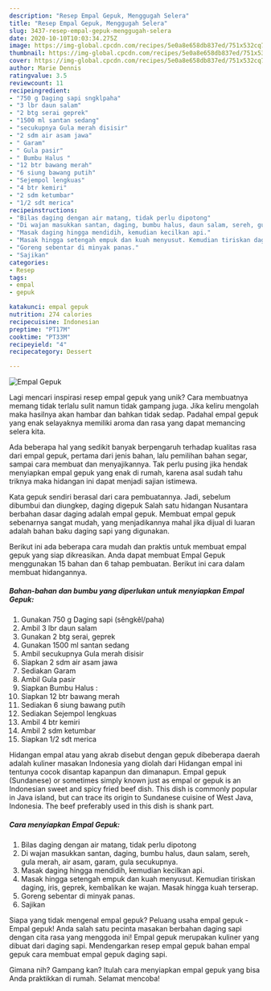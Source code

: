 ```yaml
---
description: "Resep Empal Gepuk, Menggugah Selera"
title: "Resep Empal Gepuk, Menggugah Selera"
slug: 3437-resep-empal-gepuk-menggugah-selera
date: 2020-10-10T10:03:34.275Z
image: https://img-global.cpcdn.com/recipes/5e0a8e658db837ed/751x532cq70/empal-gepuk-foto-resep-utama.jpg
thumbnail: https://img-global.cpcdn.com/recipes/5e0a8e658db837ed/751x532cq70/empal-gepuk-foto-resep-utama.jpg
cover: https://img-global.cpcdn.com/recipes/5e0a8e658db837ed/751x532cq70/empal-gepuk-foto-resep-utama.jpg
author: Marie Dennis
ratingvalue: 3.5
reviewcount: 11
recipeingredient:
- "750 g Daging sapi sngklpaha"
- "3 lbr daun salam"
- "2 btg serai geprek"
- "1500 ml santan sedang"
- "secukupnya Gula merah disisir"
- "2 sdm air asam jawa"
- " Garam"
- " Gula pasir"
- " Bumbu Halus "
- "12 btr bawang merah"
- "6 siung bawang putih"
- "Sejempol lengkuas"
- "4 btr kemiri"
- "2 sdm ketumbar"
- "1/2 sdt merica"
recipeinstructions:
- "Bilas daging dengan air matang, tidak perlu dipotong"
- "Di wajan masukkan santan, daging, bumbu halus, daun salam, sereh, gula merah, air asam, garam, gula secukupnya."
- "Masak daging hingga mendidih, kemudian kecilkan api."
- "Masak hingga setengah empuk dan kuah menyusut. Kemudian tiriskan daging, iris, geprek, kembalikan ke wajan. Masak hingga kuah terserap."
- "Goreng sebentar di minyak panas."
- "Sajikan"
categories:
- Resep
tags:
- empal
- gepuk

katakunci: empal gepuk 
nutrition: 274 calories
recipecuisine: Indonesian
preptime: "PT17M"
cooktime: "PT33M"
recipeyield: "4"
recipecategory: Dessert

---
```



![Empal Gepuk](https://img-global.cpcdn.com/recipes/5e0a8e658db837ed/751x532cq70/empal-gepuk-foto-resep-utama.jpg)

Lagi mencari inspirasi resep empal gepuk yang unik? Cara membuatnya memang tidak terlalu sulit namun tidak gampang juga. Jika keliru mengolah maka hasilnya akan hambar dan bahkan tidak sedap. Padahal empal gepuk yang enak selayaknya memiliki aroma dan rasa yang dapat memancing selera kita.

Ada beberapa hal yang sedikit banyak berpengaruh terhadap kualitas rasa dari empal gepuk, pertama dari jenis bahan, lalu pemilihan bahan segar, sampai cara membuat dan menyajikannya. Tak perlu pusing jika hendak menyiapkan empal gepuk yang enak di rumah, karena asal sudah tahu triknya maka hidangan ini dapat menjadi sajian istimewa.

Kata gepuk sendiri berasal dari cara pembuatannya. Jadi, sebelum dibumbui dan diungkep, daging digepuk Salah satu hidangan Nusantara berbahan dasar daging adalah empal gepuk. Membuat empal gepuk sebenarnya sangat mudah, yang menjadikannya mahal jika dijual di luaran adalah bahan baku daging sapi yang digunakan.


Berikut ini ada beberapa cara mudah dan praktis untuk membuat empal gepuk yang siap dikreasikan. Anda dapat membuat Empal Gepuk menggunakan 15 bahan dan 6 tahap pembuatan. Berikut ini cara dalam membuat hidangannya.

<!--inarticleads1-->

##### Bahan-bahan dan bumbu yang diperlukan untuk menyiapkan Empal Gepuk:

1. Gunakan 750 g Daging sapi (sêngkêl/paha)
1. Ambil 3 lbr daun salam
1. Gunakan 2 btg serai, geprek
1. Gunakan 1500 ml santan sedang
1. Ambil secukupnya Gula merah disisir
1. Siapkan 2 sdm air asam jawa
1. Sediakan  Garam
1. Ambil  Gula pasir
1. Siapkan  Bumbu Halus :
1. Siapkan 12 btr bawang merah
1. Sediakan 6 siung bawang putih
1. Sediakan Sejempol lengkuas
1. Ambil 4 btr kemiri
1. Ambil 2 sdm ketumbar
1. Siapkan 1/2 sdt merica


Hidangan empal atau yang akrab disebut dengan gepuk dibeberapa daerah adalah kuliner masakan Indonesia yang diolah dari Hidangan empal ini tentunya cocok disantap kapanpun dan dimanapun. Empal gepuk (Sundanese) or sometimes simply known just as empal or gepuk is an Indonesian sweet and spicy fried beef dish. This dish is commonly popular in Java island, but can trace its origin to Sundanese cuisine of West Java, Indonesia. The beef preferably used in this dish is shank part. 

<!--inarticleads2-->

##### Cara menyiapkan Empal Gepuk:

1. Bilas daging dengan air matang, tidak perlu dipotong
1. Di wajan masukkan santan, daging, bumbu halus, daun salam, sereh, gula merah, air asam, garam, gula secukupnya.
1. Masak daging hingga mendidih, kemudian kecilkan api.
1. Masak hingga setengah empuk dan kuah menyusut. Kemudian tiriskan daging, iris, geprek, kembalikan ke wajan. Masak hingga kuah terserap.
1. Goreng sebentar di minyak panas.
1. Sajikan


Siapa yang tidak mengenal empal gepuk? Peluang usaha empal gepuk -Empal gepuk! Anda salah satu pecinta masakan berbahan daging sapi dengan cita rasa yang menggoda ini! Empal gepuk merupakan kuliner yang dibuat dari daging sapi. Mendengarkan resep empal gepuk bahan empal gepuk cara membuat empal gepuk daging sapi. 

Gimana nih? Gampang kan? Itulah cara menyiapkan empal gepuk yang bisa Anda praktikkan di rumah. Selamat mencoba!
